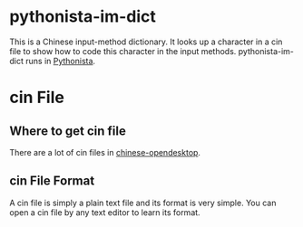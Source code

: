 # pythonista-im-dict

This is a Chinese input-method dictionary. It looks up a character in a cin file to show how to code this character in the input methods. pythonista-im-dict runs in [Pythonista](http://omz-software.com/pythonista/).

# cin File

## Where to get cin file

There are a lot of cin files in [chinese-opendesktop](https://github.com/chinese-opendesktop/cin-tables).

## cin File Format

A cin file is simply a plain text file and its format is very simple. You can open a cin file by any text editor to learn its format.
